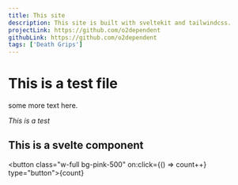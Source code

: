 ```yaml
---
title: This site
description: This site is built with sveltekit and tailwindcss.
projectLink: https://github.com/o2dependent
githubLink: https://github.com/o2dependent
tags: ['Death Grips']
---
```


# This is a test file

some more text here.

_This is a test_

## This is a svelte component

<script>
	let count = 0;
</script>

<button class="w-full bg-pink-500" on:click={() => count++} type="button">{count}</button>
